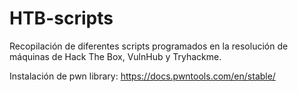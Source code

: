 # HTB-scripts
Recopilación de diferentes scripts programados en la resolución de máquinas de Hack The Box, VulnHub y Tryhackme.

Instalación de pwn library: https://docs.pwntools.com/en/stable/
